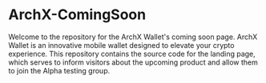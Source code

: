 # ArchX-ComingSoon
Welcome to the repository for the ArchX Wallet's coming soon page. ArchX Wallet is an innovative mobile wallet designed to elevate your crypto experience. This repository contains the source code for the landing page, which serves to inform visitors about the upcoming product and allow them to join the Alpha testing group.
